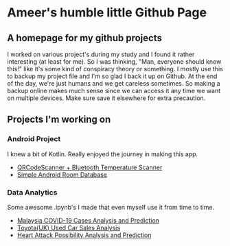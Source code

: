 # Ameer's humble little Github Page

## A homepage for my github projects

I worked on various project's during my study and I found it rather interesting (at least for me). So I was thinking, "Man, everyone should know this!" like it's some kind of conspiracy theory or something. I mostly use this to backup my project file and I'm so glad I back it up on Github. At the end of the day, we're just humans and we get careless sometimes. So making a backup online makes much sense since we can access it any time we want on multiple devices. Make sure save it elsewhere for extra precaution.


## Projects I'm working on
### Android Project

I knew a bit of Kotlin. Really enjoyed the journey in making this app.

* [QRCodeScanner + Bluetooth Temperature Scanner](https://github.com/ameerhaziq20/QRCodeScannerDB)
* [Simple Android Room Database](https://github.com/ameerhaziq20/SimpleDatabase)


### Data Analytics

Some awesome .ipynb's I made that even myself use it from time to time.
* [Malaysia COVID-19 Cases Analysis and Prediction](https://github.com/ameerhaziq20/DataAnalyticsNotebook/blob/main/Malaysia_COVID_19_Cases_Analysis.ipynb)
* [Toyota(UK) Used Car Sales Analysis](https://github.com/ameerhaziq20/DataAnalyticsNotebook/blob/main/Used_Car_Analysis_for_Toyota(UK).ipynb)
* [Heart Attack Possibility Analysis and Prediction](https://github.com/ameerhaziq20/DataAnalyticsNotebook/blob/main/Heart_Attack_Possibility.ipynb)



